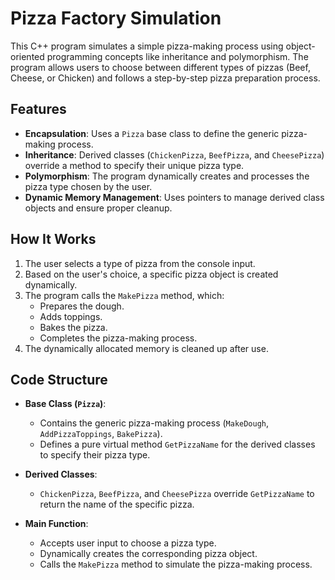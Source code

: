 # Pizza Factory Simulation

This C++ program simulates a simple pizza-making process using object-oriented programming concepts like inheritance and polymorphism. The program allows users to choose between different types of pizzas (Beef, Cheese, or Chicken) and follows a step-by-step pizza preparation process.

## Features

- **Encapsulation**: Uses a `Pizza` base class to define the generic pizza-making process.
- **Inheritance**: Derived classes (`ChickenPizza`, `BeefPizza`, and `CheesePizza`) override a method to specify their unique pizza type.
- **Polymorphism**: The program dynamically creates and processes the pizza type chosen by the user.
- **Dynamic Memory Management**: Uses pointers to manage derived class objects and ensure proper cleanup.

## How It Works

1. The user selects a type of pizza from the console input.
2. Based on the user's choice, a specific pizza object is created dynamically.
3. The program calls the `MakePizza` method, which:
   - Prepares the dough.
   - Adds toppings.
   - Bakes the pizza.
   - Completes the pizza-making process.
4. The dynamically allocated memory is cleaned up after use.

## Code Structure

- **Base Class (`Pizza`)**:
  - Contains the generic pizza-making process (`MakeDough`, `AddPizzaToppings`, `BakePizza`).
  - Defines a pure virtual method `GetPizzaName` for the derived classes to specify their pizza type.

- **Derived Classes**:
  - `ChickenPizza`, `BeefPizza`, and `CheesePizza` override `GetPizzaName` to return the name of the specific pizza.

- **Main Function**:
  - Accepts user input to choose a pizza type.
  - Dynamically creates the corresponding pizza object.
  - Calls the `MakePizza` method to simulate the pizza-making process.

